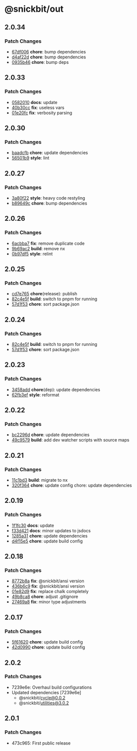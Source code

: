 # @snickbit/out

## 2.0.34

### Patch Changes

- [67df006](https://github.com/snickbit/out/commit/67df006) **chore**:  bump dependencies
- [d4af22d](https://github.com/snickbit/out/commit/d4af22d) **chore**:  bump dependencies
- [0935b46](https://github.com/snickbit/out/commit/0935b46) **chore**:  bump deps

## 2.0.33

### Patch Changes

- [0582010](https://github.com/snickbit/out/commit/0582010) **docs**:  update
- [40b30cc](https://github.com/snickbit/out/commit/40b30cc) **fix**:  useless vars
- [01e20fc](https://github.com/snickbit/out/commit/01e20fc) **fix**:  verbosity parsing

## 2.0.30

### Patch Changes

- [baadcfb](https://github.com/snickbit/out/commit/baadcfb) **chore**:  update dependencies
- [56501b9](https://github.com/snickbit/out/commit/56501b9) **style**:  lint

## 2.0.27

### Patch Changes

- [3a80f22](https://github.com/snickbit/out/commit/3a80f22) **style**:  heavy code restyling
- [b89649c](https://github.com/snickbit/out/commit/b89649c) **chore**:  bump dependencies

## 2.0.26

### Patch Changes

- [6acbba7](https://github.com/snickbit/out/commit/6acbba7) **fix**:  remove duplicate code
- [9b69ac2](https://github.com/snickbit/out/commit/9b69ac2) **build**:  remove nx
- [0b97df5](https://github.com/snickbit/out/commit/0b97df5) **style**:  relint

## 2.0.25

### Patch Changes

- [cd7e765](https://github.com/snickbit/out/commit/cd7e765) **chore**(release):  publish
- [82c4e5f](https://github.com/snickbit/out/commit/82c4e5f) **build**:  switch to pnpm for running
- [57d1f53](https://github.com/snickbit/out/commit/57d1f53) **chore**:  sort package.json

## 2.0.24

### Patch Changes

- [82c4e5f](https://github.com/snickbit/out/commit/82c4e5f) **build**:  switch to pnpm for running
- [57d1f53](https://github.com/snickbit/out/commit/57d1f53) **chore**:  sort package.json

## 2.0.23

### Patch Changes

- [3458add](https://github.com/snickbit/out/commit/3458add) **chore**(dep):  update dependencies
- [62fb3ef](https://github.com/snickbit/out/commit/62fb3ef) **style**:  reformat

## 2.0.22

### Patch Changes

- [bc2296d](https://github.com/snickbit/out/commit/bc2296d) **chore**:  update dependencies
- [49c9579](https://github.com/snickbit/out/commit/49c9579) **build**:  add dev watcher scripts with source maps

## 2.0.21

### Patch Changes

- [11c1bd3](https://github.com/snickbit/out/commit/11c1bd3) **build**:  migrate to nx
- [320f364](https://github.com/snickbit/out/commit/320f364) **chore**:  update config chore: update dependencies

## 2.0.19

### Patch Changes

- [1f1fc30](https://github.com/snickbit/out/commit/1f1fc30) **docs**:  update
- [f33d421](https://github.com/snickbit/out/commit/f33d421) **docs**:  minor updates to jsdocs
- [1285a31](https://github.com/snickbit/out/commit/1285a31) **chore**:  update dependencies
- [d4f15e5](https://github.com/snickbit/out/commit/d4f15e5) **chore**:  update build config

## 2.0.18

### Patch Changes

- [8772b8a](https://github.com/snickbit/out/commit/8772b8a) **fix**:  @snickbit/ansi version
- [436b6c9](https://github.com/snickbit/out/commit/436b6c9) **fix**:  @snickbit/ansi version
- [01e82d9](https://github.com/snickbit/out/commit/01e82d9) **fix**:  replace chalk completely
- [49b8ca8](https://github.com/snickbit/out/commit/49b8ca8) **chore**:  adjust .gitignore
- [27469a8](https://github.com/snickbit/out/commit/27469a8) **fix**:  minor type adjustments

## 2.0.17

### Patch Changes

- [5f61620](https://github.com/snickbit/out/commit/5f61620) **chore**:  update build config
- [42d0990](https://github.com/snickbit/out/commit/42d0990) **chore**:  update build config

## 2.0.2

### Patch Changes

- 7239e6e: Overhaul build configurations
- Updated dependencies [7239e6e]
	- @snickbit/cycle@0.0.2
	- @snickbit/utilities@3.0.2

## 2.0.1

### Patch Changes

- 473c965: First public release
